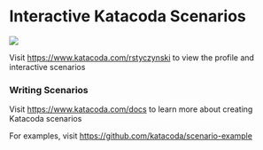 # Interactive Katacoda Scenarios

[![](http://shields.katacoda.com/katacoda/rstyczynski/count.svg)](https://www.katacoda.com/rstyczynski "Get your profile on Katacoda.com")

Visit https://www.katacoda.com/rstyczynski to view the profile and interactive scenarios

### Writing Scenarios
Visit https://www.katacoda.com/docs to learn more about creating Katacoda scenarios

For examples, visit https://github.com/katacoda/scenario-example
